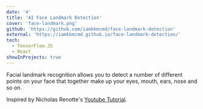 ```yaml
---
date: '4'
title: 'AI Face Landmark Detection'
cover: 'face-landmark.png'
github: 'https://github.com/iamkkmcmd/face-landmark-detection'
external: 'https://iamkkmcmd.github.io/face-landmark-detection/'
tech:
  - TensorFlow.JS
  - React
showInProjects: true
---
```


Facial landmark recognition allows you to detect a number of different points on your face that together make up your eyes, mouth, ears, nose and so on.

Inspired by Nicholas Renotte's [Youtube Tutorial](https://www.youtube.com/watch?v=7lXYGDVHUNw).
